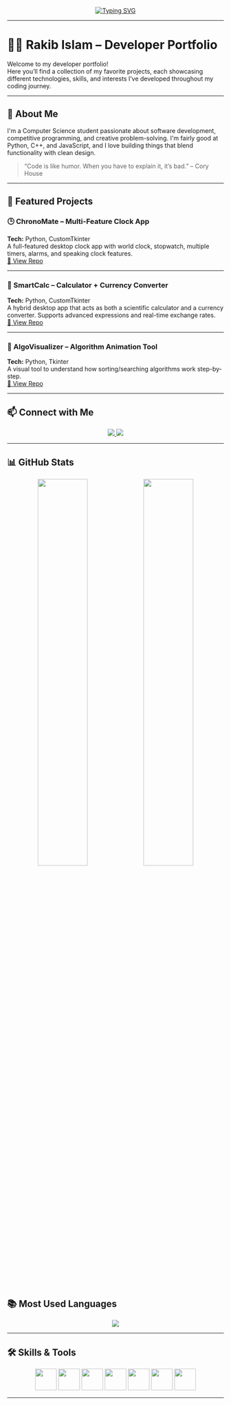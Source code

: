 <p align="center">
  <a href="https://git.io/typing-svg">
    <img src="https://readme-typing-svg.demolab.com?font=Fira+Code&size=25&pause=1000&color=4AE2F7&width=435&lines=Hi%2C+I'm+Rakib;Competitive++Programmer;Python+%7C+C%2B%2B+%7C+Web+Dev+Enthusiast" alt="Typing SVG" />
  </a>
</p>

---

# 👨‍💻 Rakib Islam – Developer Portfolio

Welcome to my developer portfolio!  
Here you’ll find a collection of my favorite projects, each showcasing different technologies, skills, and interests I’ve developed throughout my coding journey.

---

## 🧩 About Me

I'm a Computer Science student passionate about software development, competitive programming, and creative problem-solving. I'm fairly good at Python, C++, and JavaScript, and I love building things that blend functionality with clean design.

> “Code is like humor. When you have to explain it, it’s bad.” – Cory House

---

## 🚀 Featured Projects

### 🕒 ChronoMate – Multi-Feature Clock App  
**Tech:** Python, CustomTkinter  
A full-featured desktop clock app with world clock, stopwatch, multiple timers, alarms, and speaking clock features.  
[🔗 View Repo](https://github.com/yourusername/chronomate)

---

### 💱 SmartCalc – Calculator + Currency Converter  
**Tech:** Python, CustomTkinter  
A hybrid desktop app that acts as both a scientific calculator and a currency converter. Supports advanced expressions and real-time exchange rates.  
[🔗 View Repo](https://github.com/yourusername/smartcalc)

---

### 🧠 AlgoVisualizer – Algorithm Animation Tool  
**Tech:** Python, Tkinter  
A visual tool to understand how sorting/searching algorithms work step-by-step.  
[🔗 View Repo](https://github.com/yourusername/algovisualizer)

---

## 📫 Connect with Me

<p align="center">
  <a href="https://linkedin.com/in/md-rakib-ali-383947218/" target="_blank">
    <img src="https://img.shields.io/badge/-LinkedIn-0077B5?style=flat-square&logo=linkedin&logoColor=white" />
  </a>
  <a href="mailto:rakibislam13122018@gmail.com">
    <img src="https://img.shields.io/badge/-Email-D14836?style=flat-square&logo=gmail&logoColor=white" />
  </a>
</p>

---

## 📊 GitHub Stats

<!-- Existing stats -->
<p align="center">
  <img src="https://github-readme-stats.vercel.app/api?username=Rakibislam22&show_icons=true&theme=github_dark&hide_border=true" width="48%" />
  <img src="https://github-readme-streak-stats.herokuapp.com/?user=Rakibislam22&theme=github-dark&hide_border=true" width="48%" />
</p>

<!-- NEW: Most Used Languages -->
## 📚 Most Used Languages

<p align="center">
  <img src="https://github-readme-stats.vercel.app/api/top-langs/?username=Rakibislam22&layout=compact&theme=github_dark&hide_border=true" />
</p>


---

## 🛠️ Skills & Tools

<p align="center">
  <img src="https://cdn.jsdelivr.net/gh/devicons/devicon/icons/python/python-original.svg" width="50" />
  <img src="https://cdn.jsdelivr.net/gh/devicons/devicon/icons/cplusplus/cplusplus-original.svg" width="50" />
  <img src="https://cdn.jsdelivr.net/gh/devicons/devicon/icons/javascript/javascript-original.svg" width="50" />
  <img src="https://cdn.jsdelivr.net/gh/devicons/devicon/icons/html5/html5-original.svg" width="50" />
  <img src="https://cdn.jsdelivr.net/gh/devicons/devicon/icons/css3/css3-original.svg" width="50" />
  <img src="https://cdn.jsdelivr.net/gh/devicons/devicon/icons/git/git-original.svg" width="50" />
  <img src="https://cdn.jsdelivr.net/gh/devicons/devicon/icons/vscode/vscode-original.svg" width="50" />
</p>

---

